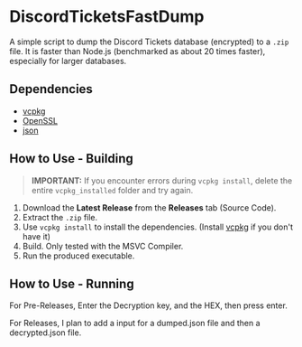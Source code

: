 # DiscordTicketsFastDump

A simple script to dump the Discord Tickets database (encrypted) to a `.zip` file. It is faster than Node.js (benchmarked as about 20 times faster), especially for larger databases.

## Dependencies
	
* [vcpkg](https://learn.microsoft.com/en-us/vcpkg/get_started/overview)
* [OpenSSL](https://github.com/openssl/openssl)
* [json](https://github.com/nlohmann/json)

## How to Use - Building

> **IMPORTANT:** If you encounter errors during `vcpkg install`, delete the entire `vcpkg_installed` folder and try again.

1. Download the **Latest Release** from the **Releases** tab (Source Code).
2. Extract the `.zip` file.
3. Use `vcpkg install` to install the dependencies. (Install [vcpkg](https://learn.microsoft.com/en-us/vcpkg/get_started/overview) if you don't have it)
4. Build. Only tested with the MSVC Compiler.
5. Run the produced executable.

## How to Use - Running

For Pre-Releases, Enter the Decryption key, and the HEX, then press enter. 

For Releases, I plan to add a input for a dumped.json file and then a decrypted.json file.